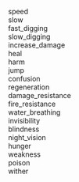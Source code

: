 speed  
slow  
fast\_digging  
slow\_digging  
increase\_damage  
heal  
harm  
jump  
confusion  
regeneration  
damage\_resistance  
fire\_resistance  
water_breathing  
invisibility  
blindness  
night\_vision  
hunger  
weakness  
poison  
wither